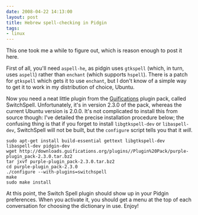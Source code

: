 ```yaml
---
date: 2008-04-22 14:13:00
layout: post
title: Hebrew spell-checking in Pidgin
tags:
- linux
---
```


This one took me a while to figure out, which is reason enough to post it here.
  
First of all, you'll need `aspell-he`, as pidgin uses `gtkspell` (which, in
turn, uses `aspell`) rather than `enchant` (which supports `hspell`). There is
a patch for `gtkspell` which gets it to use `enchant`, but I don't know of a
simple way to get it to work in my distribution of choice, Ubuntu.  
  
Now you need a neat little plugin from the
[Guifications](http://plugins.guifications.org/) plugin pack, called
SwitchSpell. Unfortunately, it's in version 2.3.0 of the pack, whereas the
current Ubuntu version is 2.0.0. It's not complicated to install this from
source though: I've detailed the precise installation procedure below; the
confusing thing is that if you forget to install `libgtkspell-dev` or
`libaspell-dev`, SwitchSpell will not be built, but the `configure` script
tells you that it _will_.  
  
    sudo apt-get install build-essential gettext libgtkspell-dev libaspell-dev pidgin-dev
    wget http://downloads.guifications.org/plugins//Plugin%20Pack/purple-plugin_pack-2.3.0.tar.bz2
    tar jxvf purple-plugin_pack-2.3.0.tar.bz2
    cd purple-plugin_pack-2.3.0
    ./configure --with-plugins=switchspell
    make
    sudo make install

At this point, the Switch Spell plugin should show up in your Pidgin
preferences. When you activate it, you should get a menu at the top of each
conversation for choosing the dictionary in use. Enjoy!
